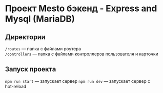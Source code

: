 # Проект Mesto бэкенд  - Express and Mysql (MariaDB)

## Директории

`/routes` — папка с файлами роутера  
`/controllers` — папка с файлами контроллеров пользователя и карточки

## Запуск проекта

`npm run start` — запускает сервер
`npm run dev` — запускает сервер с hot-reload
